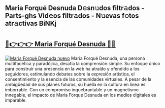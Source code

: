 ## Maria Forqué Desnuda D𝚎sn𝚞dos filtr𝚊dos - Parts-ghs Vid𝚎os filtr𝚊dos - N𝚞evas f𝚘tos atr𝚊ctivas BiNKj

# <h2><a href="http://mb7kd5.tromn.icu/?c=Maria+Forqu%c3%a9+Desnuda">🔗👉👉👉 Maria Forqué Desnuda 🔗🔗</a></h2>

[![Maria Forqué Desnuda nuevo](https://i.imgur.com/pEAQMta.gif)](http://mb7kd5.tromn.icu/?c=Maria+Forqu%c3%a9+Desnuda)
Maria Forqué Desnuda, una persona multifacética y paradójica, desafía la comprensión simple. Su enfoque único para construir una presencia en la web ha atraído y ofendido a los seguidores, estimulando debates sobre la expresión artística, el consentimiento y la esencia de las comunidades virtuales. A pesar de la ambigüedad de sus planes futuros, su huella en la cultura en línea es imborrable. Con un compromiso inquebrantable y un magnetismo innegable, el impacto de Maria Forqué Desnuda en los medios digitales es imparable.
